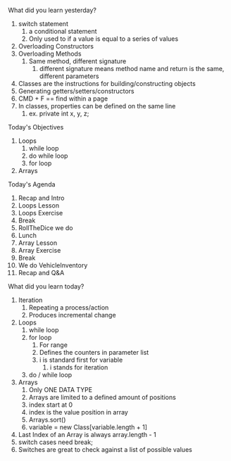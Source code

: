 What did you learn yesterday?

1. switch statement
   1. a conditional statement
   2. Only used to if a value is equal to a series of values
2. Overloading Constructors
3. Overloading Methods
   1. Same method, different signature
      1. different signature means method name and return is the same, different parameters
4. Classes are the instructions for building/constructing objects
5. Generating getters/setters/constructors
6. CMD + F == find within a page
7. In classes, properties can be defined on the same line
   1. ex. private int x, y, z;

Today's Objectives

1. Loops
   1. while loop
   2. do while loop
   3. for loop
2. Arrays

Today's Agenda

1. Recap and Intro
2. Loops Lesson
3. Loops Exercise
4. Break
5. RollTheDice we do
6. Lunch
7. Array Lesson
8. Array Exercise
9. Break
10. We do VehicleInventory
11. Recap and Q&A

What did you learn today?

1. Iteration
   1. Repeating a process/action
   2. Produces incremental change
2. Loops
   1. while loop
   2. for loop
      1. For range
      2. Defines the counters in parameter list
      3. i is standard first for variable
         1. i stands for iteration
   3. do / while loop
3. Arrays
   1. Only ONE DATA TYPE
   2. Arrays are limited to a defined amount of positions
   3. index start at 0
   4. index is the value position in array
   5. Arrays.sort()
   6. variable = new Class[variable.length + 1]
4. Last Index of an Array is always array.length - 1
5. switch cases need break;
6. Switches are great to check against a list of possible values
